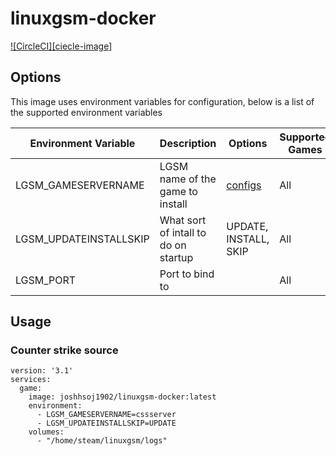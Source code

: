# linuxgsm-docker

[![CircleCI][ciecle-image]][circle-url]

## Options
This image uses environment variables for configuration, below is a list of the supported environment variables

| Environment Variable   | Description                            | Options               | Supported Games |
|------------------------|----------------------------------------|-----------------------|-----------------|
| LGSM_GAMESERVERNAME    | LGSM name of the game to install       | [configs][lgsm-config]|All              |
| LGSM_UPDATEINSTALLSKIP | What sort of intall to do on startup   | UPDATE, INSTALL, SKIP |All              |
| LGSM_PORT              | Port to bind to                        |                       |All              |


## Usage

### Counter strike source
```
version: '3.1'
services:
  game:
    image: joshhsoj1902/linuxgsm-docker:latest
    environment:
      - LGSM_GAMESERVERNAME=cssserver
      - LGSM_UPDATEINSTALLSKIP=UPDATE
    volumes:
      - "/home/steam/linuxgsm/logs"
```

[circle-image]: https://circleci.com/gh/joshhsoj1902/linuxgsm-docker/tree/master.svg?style=svg
[circle-url]: https://circleci.com/gh/joshhsoj1902/linuxgsm-docker/tree/master
[lgsm-config]: https://github.com/GameServerManagers/LinuxGSM/tree/master/lgsm/config-default/config-lgsm